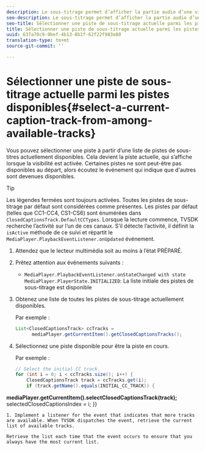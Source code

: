 ```yaml
---
description: Le sous-titrage permet d’afficher la partie audio d’une vidéo sous forme de texte à l’écran lorsque le son est inaudible ou que le lecteur est malentendant.
seo-description: Le sous-titrage permet d’afficher la partie audio d’une vidéo sous forme de texte à l’écran lorsque le son est inaudible ou que le lecteur est malentendant.
seo-title: Sélectionner une piste de sous-titrage actuelle parmi les pistes disponibles
title: Sélectionner une piste de sous-titrage actuelle parmi les pistes disponibles
uuid: 637a70c9-9bef-4b13-8b1f-62f22f983e80
translation-type: tm+mt
source-git-commit: ''

---
```



# Sélectionner une piste de sous-titrage actuelle parmi les pistes disponibles{#select-a-current-caption-track-from-among-available-tracks}

Vous pouvez sélectionner une piste à partir d’une liste de pistes de sous-titres actuellement disponibles. Cela devient la piste actuelle, qui s’affiche lorsque la visibilité est activée. Certaines pistes ne sont peut-être pas disponibles au départ, alors écoutez le événement qui indique que d&#39;autres sont devenues disponibles.

>[!TIP]
>
>Les légendes fermées sont toujours activées. Toutes les pistes de sous-titrage par défaut sont considérées comme présentes. Les pistes par défaut (telles que CC1-CC4, CS1-CS6) sont énumérées dans `ClosedCaptionsTrack.DefaultCCTypes`. Lorsque la lecture commence, TVSDK recherche l’activité sur l’un de ces canaux. S’il détecte l’activité, il définit la `isActive` méthode de ce suivi et répartit le `MediaPlayer.PlaybackEventListener.onUpdated` événement.

1. Attendez que le lecteur multimédia soit au moins à l’état PRÉPARÉ.
1. Prêtez attention aux événements suivants :

   * `MediaPlayer.PlaybackEventListener.onStateChanged with state MediaPlayer.PlayerState.INITIALIZED`: La liste initiale des pistes de sous-titrage est disponible

1. Obtenez une liste de toutes les pistes de sous-titrage actuellement disponibles.

   Par exemple :

   ```java
   List<ClosedCaptionsTrack> ccTracks = 
         mediaPlayer.getCurrentItem().getClosedCaptionsTracks();
   ```

1. Sélectionnez une piste disponible pour être la piste en cours.

   Par exemple :

   ```java
   // Select the initial CC track. 
   for (int i = 0; i < ccTracks.size(); i++) { 
       ClosedCaptionsTrack track = ccTracks.get(i); 
       if (track.getName().equals(INITIAL_CC_TRACK)) { 
   
<b>mediaPlayer.getCurrentItem().selectClosedCaptionsTrack(track);</b>
selectedClosedCaptionsIndex = i;
}}

```
1. Implement a listener for the event that indicates that more tracks are available. When TVSDK dispatches the event, retrieve the current list of available tracks.

Retrieve the list each time that the event occurs to ensure that you always have the most current list.

